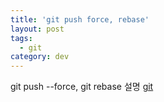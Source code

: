 ```yaml
---
title: 'git push force, rebase'
layout: post
tags:
  - git
category: dev
---
```

 git push --force, git rebase 설명
 [git](https://git-scm.com/book/ko/v1/Git-%EB%B8%8C%EB%9E%9C%EC%B9%98-Rebase%ED%95%98%EA%B8%B0 "git")